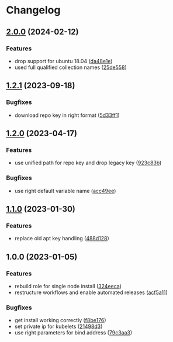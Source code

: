 # Changelog

## [2.0.0](https://github.com/rolehippie/kubeadm/compare/v1.2.1...v2.0.0) (2024-02-12)


### Features

* drop support for ubuntu 18.04 ([da48e1e](https://github.com/rolehippie/kubeadm/commit/da48e1e57fd9fe453041dcf7f72018517e028a8d))
* used full qualified collection names ([25de558](https://github.com/rolehippie/kubeadm/commit/25de55892acb123007fe9c41bd7ed4dfff29b04d))

## [1.2.1](https://github.com/rolehippie/kubeadm/compare/v1.2.0...v1.2.1) (2023-09-18)


### Bugfixes

* download repo key in right format ([5d33ff1](https://github.com/rolehippie/kubeadm/commit/5d33ff14a592a968059e5da5726b99ede6e37857))

## [1.2.0](https://github.com/rolehippie/kubeadm/compare/v1.1.0...v1.2.0) (2023-04-17)


### Features

* use unified path for repo key and drop legacy key ([923c83b](https://github.com/rolehippie/kubeadm/commit/923c83b59759a5b754666d6289175fc3244791a7))


### Bugfixes

* use right default variable name ([acc49ee](https://github.com/rolehippie/kubeadm/commit/acc49eeb292e8804eba117372d9ef9a4ba803e63))

## [1.1.0](https://github.com/rolehippie/kubeadm/compare/v1.0.0...v1.1.0) (2023-01-30)


### Features

* replace old apt key handling ([488d128](https://github.com/rolehippie/kubeadm/commit/488d1283b9cfc7e2c9a8ed572b3794280b49b258))

## 1.0.0 (2023-01-05)


### Features

* rebuild role for single node install ([324eeca](https://github.com/rolehippie/kubeadm/commit/324eeca98bd5b61d9cd34150e161dae4f79d1d95))
* restructure workflows and enable automated releases ([acf5a11](https://github.com/rolehippie/kubeadm/commit/acf5a1161517ac327130b0d0958ca4db34fd4160))


### Bugfixes

* get install working correctly ([f8be176](https://github.com/rolehippie/kubeadm/commit/f8be17658ce3a205e9a921fc0487db4358b73677))
* set private ip for kubelets ([21498d3](https://github.com/rolehippie/kubeadm/commit/21498d3ad654e33b04644cb6f09c3713ec26d0b9))
* use right parameters for bind address ([79c3aa3](https://github.com/rolehippie/kubeadm/commit/79c3aa39e3bea5c7dd858af09a9103640efe2c64))
